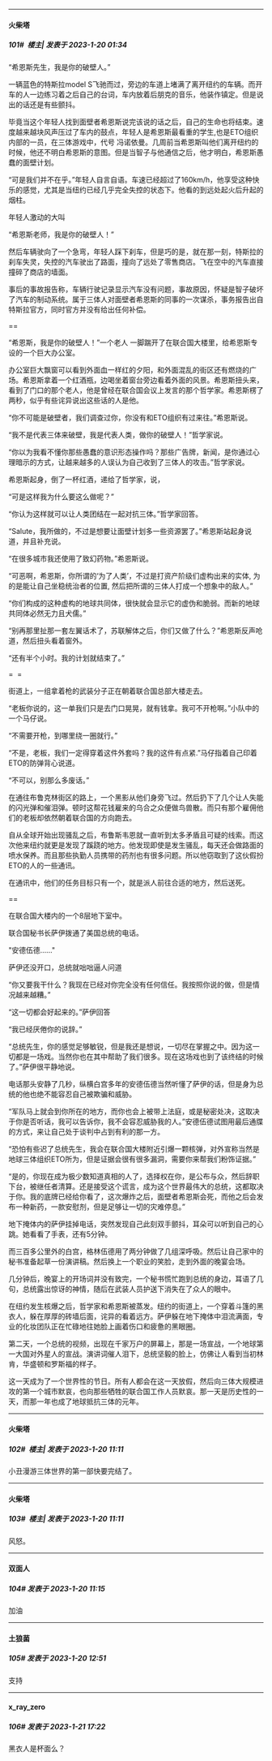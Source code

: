 

*****

####  火柴塔  
##### 101#         楼主| 发表于 2023-1-20 01:34

“希恩斯先生，我是你的破壁人。”

一辆蓝色的特斯拉model S飞驰而过，旁边的车道上堵满了离开纽约的车辆。而开车的人一边练习着之后自己的台词，车内放着后朋克的音乐，他装作镇定。但是说出的话还是有些颤抖。

毕竟当这个年轻人找到面壁者希恩斯说完该说的话之后，自己的生命也将结束。速度越来越块风声压过了车内的鼓点，年轻人是希恩斯最看重的学生,也是ETO组织内部的一员，在三体游戏中，代号 冯诺依曼。几周前当希恩斯叫他们离开纽约的时候，他还不明白希恩斯的意图。但是当智子与他通信之后，他才明白，希恩斯愚蠢的面壁计划。

“可是我们并不在乎。”年轻人自言自语。车速已经超过了160km/h，他享受这种快乐的感觉，尤其是当纽约已经几乎完全失控的状态下。他看的到远处起火后升起的烟柱。

年轻人激动的大叫

“希恩斯老师，我是你的破壁人！”

然后车辆驶向了一个急弯，年轻人踩下刹车，但是巧的是，就在那一刻，特斯拉的刹车失灵，失控的汽车驶出了路面，撞向了远处了零售商店。飞在空中的汽车直接撞碎了商店的墙面。

事后的事故报告称，车辆行驶记录显示汽车没有问题，事故原因，怀疑是智子破坏了汽车的制动系统。属于三体人对面壁者希恩斯的同事的一次谋杀，事务报告出自特斯拉官方，同时官方并没有给出任何补偿。

==

“希恩斯，我是你的破壁人！”一个老人 一脚踹开了在联合国大楼里，给希恩斯专设的一个巨大办公室。

办公室巨大飘窗可以看到外面血一样红的夕阳，和外面混乱的街区还有燃烧的广场。希恩斯拿着一个红酒瓶，边喝坐着窗台旁边看着外面的风景。希恩斯扭头来，看到了门口的那个老人，他是曾经在联合国会议上发言的那个哲学家。希恩斯楞了两秒，似乎有些诧异说出这些话的人是他。

“你不可能是破壁者，我们调查过你，你没有和ETO组织有过来往。”希恩斯说。

“我不是代表三体来破壁，我是代表人类，做你的破壁人！”哲学家说。

“你以为我看不懂你那些愚蠢的意识形态操作吗？那些广告牌，新闻，是你通过心理暗示的方式，让越来越多的人误认为自己收到了三体人的攻击。”哲学家说。

希恩斯起身，倒了一杯红酒，递给了哲学家，说，

“可是这样我为什么要这么做呢？”

“你认为这样就可以让人类团结在一起对抗三体。”哲学家回答。

“Salute，我所做的，不过是想要让面壁计划多一些资源罢了。”希恩斯站起身说道，并且补充说。

“在很多城市我还使用了致幻药物。”希恩斯说。

“可恶啊，希恩斯，你所谓的‘为了人类’，不过是打资产阶级们虚构出来的实体, 为的是能让自己坐稳统治者的位置, 然后把所谓的三体人打成一个想象中的敌人。”

“你们构成的这种虚构的地球共同体，很快就会显示它的虚伪和脆弱。而新的地球共同体必然无力且犬儒。”

“别再那里扯那一套左翼话术了，苏联解体之后，你们又做了什么？”希恩斯反声呛道，然后扭头看着窗外。

“还有半个小时。我的计划就结束了。”

=  =

街道上，一组拿着枪的武装分子正在朝着联合国总部大楼走去。

“老板你说的，这一单我们只是去门口晃晃，就有钱拿。我可不开枪啊。”小队中的一个马仔说。

“不需要开枪，到哪里绕一圈就行。”

“不是，老板，我们一定得穿着这件外套吗？我的这件有点紧.”马仔指着自己印着ETO的防弹背心说道。

“不可以，别那么多废话。”

在通往布鲁克林街区的路上，一个黑影从他们身旁飞过。然后扔下了几个让人失能的闪光弹和催泪弹。顿时这帮花钱雇来的乌合之众便做鸟兽散。而只有那个雇佣他们的老板却依然朝着联合国的方向跑去。

自从全球开始出现骚乱之后，布鲁斯韦恩就一直听到太多矛盾且可疑的线索。而这次他来纽约就更是发现了蹊跷的地方。他发现即使是发生骚乱，每天还会做路面的喷水保养。而且那些执勤人员携带的药剂也有很多问题。所以他窃取到了这伙假扮ETO的人的一些通讯。

在通讯中，他们的任务目标只有一个，就是派人前往合适的地方，然后送死。

==

在联合国大楼内的一个8层地下室中。

联合国秘书长萨伊拨通了美国总统的电话。

"安德伍德……"

萨伊还没开口，总统就咄咄逼人问道

“你又要我干什么？我现在已经对你完全没有任何信任。我按照你说的做，但是情况越来越糟。”

“这一切都会好起来的。”萨伊回答

“我已经厌倦你的说辞。”

“总统先生，你的感觉足够敏锐，但是我还是想说，一切尽在掌握之中。因为这一切都是一场戏。当然你也在其中帮助了我们很多。现在这场戏也到了该终结的时候了。”萨伊很平静地说。

电话那头安静了几秒，纵横白宫多年的安德伍德当然听懂了萨伊的话，但是身为总统的他也绝不能容忍自己被欺骗和威胁。

“军队马上就会到你所在的地方，而你也会上被带上法庭，或是秘密处决，这取决于你是否听话，我可以告诉你，我不会容忍威胁我的人。”安德伍德试图用最后通牒的方式，来让自己处于谈判中占到有利的那一方。

“恐怕有些迟了总统先生，我会在联合国大楼附近引爆一颗核弹，对外宣称当然是地球三体组织ETO所为，但是证据会很有很多漏洞，需要你来帮我们粉饰证据。”

“是的，你现在成为极少数知道真相的人了，选择权在你，是公布与众，然后辞职下台，被继任者清算。还是接受这个谎言，成为这个世界最伟大的总统，这都取决于你。我的底牌已经给你看了，这次爆炸之后，面壁者希恩斯会死，而他之后会发布一种新药，一款安慰剂，但是足够让一切的灾难停息。”

地下掩体内的萨伊挂掉电话，突然发现自己此刻双手颤抖，耳朵可以听到自己的心跳。她看看了手表，还有5分钟。

而三百多公里外的白宫，格林伍德用了两分钟做了几组深呼吸。然后让自己家中的秘书准备起草一份演讲稿。然后换上一个职业的笑脸，走到外面的晚宴会场。

几分钟后，晚宴上的开场词并没有致完，一个秘书慌忙跑到总统的身边，耳语了几句，总统露出惊讶的神情，随后在武装人员护送下消失在了众人的眼中。

在纽约发生核爆之后，哲学家和希恩斯被蒸发。纽约的街道上，一个穿着斗篷的黑衣人，躲在厚厚的砖墙后面，诧异的看着远方。萨伊躲在地下掩体中泪流满面，专业的化妆团队正在忙碌地往她脸上画着伤口和疲惫的黑眼圈。

第二天，一个总统的视频，出现在千家万户的屏幕上，那是一场宣战，一个地球第一大国对外星人的宣战。演讲词催人泪下，总统坚毅的脸上，仿佛让人看到当初林肯，华盛顿和罗斯福的样子。

这一天成为了一个世界性的节日。所有人都会在这一天放假，然后向三体大规模进攻的第一个城市默哀，也向那些牺牲的联合国工作人员默哀。那一天是历史性的一天，而那一年也成了地球抵抗三体的元年。



*****

####  火柴塔  
##### 102#         楼主| 发表于 2023-1-20 11:11

小丑漫游三体世界的第一部快要完结了。

*****

####  火柴塔  
##### 103#         楼主| 发表于 2023-1-20 11:11

风怒。



*****

####  双面人  
##### 104#       发表于 2023-1-20 11:15

加油



*****

####  土狼菌  
##### 105#       发表于 2023-1-20 12:51

支持



*****

####  x_ray_zero  
##### 106#       发表于 2023-1-21 17:22

黑衣人是杯面么？


